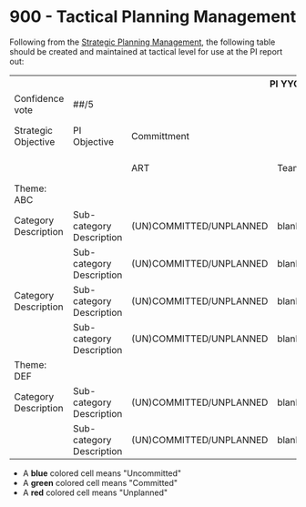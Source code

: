 # 900 - Tactical Planning Management

Following from the [Strategic Planning Management](), the following table should be created and maintained at tactical level for use at the PI report out:

<table>
<th colspan="8">PI YYQ##.[SprintNr] - PIPE report out </th><tr/>
<td>Confidence vote</td><td>##/5</td><td colspan="6"></td><tr/>
<td>Strategic Objective</td><td>PI Objective</td><td colspan="5">Committment</td><td>Risk, Dependencies, Remarks</td><tr/>
<td></td><td></td><td>ART</td><td>Team A</td><td>Team B</td><td>Team C</td><td>Expected in Sprint</td><td></td><tr/>
<td>Theme: ABC</td><td colspan="7"></td><tr/>
<td>Category Description</td><td>Sub-category Description</td><td>(UN)COMMITTED/UNPLANNED</td><td>blank/blue/green/red</td><td>blank/blue/green/red</td><td>blank/blue/green/red</td><td>YYQ##.[SprintNr]</td><td>[Risk, Dependencies, Remarks]</td><tr/>  
<td></td><td>Sub-category Description</td><td>(UN)COMMITTED/UNPLANNED</td><td>blank/blue/green/red</td><td>blank/blue/green/red</td><td>blank/blue/green/red</td><td>YYQ##.[SprintNr]</td><td>[Risk, Dependencies, Remarks]</td><tr/>
<td>Category Description</td><td>Sub-category Description</td><td>(UN)COMMITTED/UNPLANNED</td><td>blank/blue/green/red</td><td>blank/blue/green/red</td><td>blank/blue/green/red</td><td>YYQ##.[SprintNr]</td><td>[Risk, Dependencies, Remarks]</td><tr/>  
<td></td><td>Sub-category Description</td><td>(UN)COMMITTED/UNPLANNED</td><td>blank/blue/green/red</td><td>blank/blue/green/red</td><td>blank/blue/green/red</td><td>YYQ##.[SprintNr]</td><td>[Risk, Dependencies, Remarks]</td><tr/>    
<td>Theme: DEF</td><td colspan="7"></td><tr/>
<td>Category Description</td><td>Sub-category Description</td><td>(UN)COMMITTED/UNPLANNED</td><td>blank/blue/green/red</td><td>blank/blue/green/red</td><td>blank/blue/green/red</td><td>YYQ##.[SprintNr]</td><td>[Risk, Dependencies, Remarks]</td><tr/>  
<td></td><td>Sub-category Description</td><td>(UN)COMMITTED/UNPLANNED</td><td>blank/blue/green/red</td><td>blank/blue/green/red</td><td>blank/blue/green/red</td><td>YYQ##.[SprintNr]</td><td>[Risk, Dependencies, Remarks]</td><tr/>  
</table>

- A **blue** colored cell means "Uncommitted"
- A **green** colored cell means "Committed"
- A **red** colored cell means "Unplanned"
